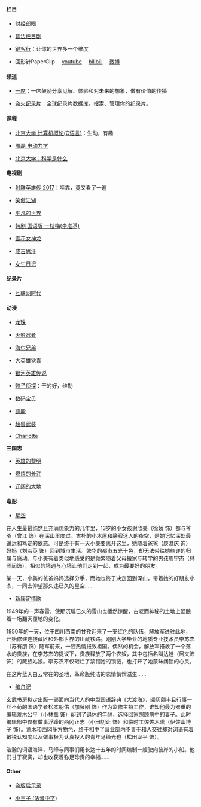 #### 栏目

- [财经郎眼](http://www.iqiyi.com/a_19rrgu9qmt.html)

- [普法栏目剧](https://www.youtube.com/playlist?list=PL-V-9ZOhCdyBKv-pCS_HdhhV-3JWAVFvy)

- [键客行](https://space.bilibili.com/43582057)：让你的世界多一个维度
-  回形针PaperClip &emsp;[youtube](https://www.youtube.com/channel/UCUGJ-yKqQHl4FSZwUmGpiUg/featured)&emsp; [bilibili](https://space.bilibili.com/258150656/)&emsp; [微博](https://weibo.com/u/6414205745?is_hot=1)

#### 频道

- [一席](https://yixi.tv/)：一席鼓励分享见解、体验和对未来的想象，做有价值的传播

- [盗火纪录片](http://www.daofire.com/)：全球纪录片数据库。搜索、管理你的纪录片。

#### 课程

- [北京大学 计算机概论(C语言)](https://www.bilibili.com/video/av26043975/?p=12)：生动，有趣

- [周磊 电动力学](https://www.youtube.com/playlist?list=PLMhgO-ArH8RuDoNrasXuc8PBd1cv_4_om)

- [北京大学：科学是什么](https://www.youtube.com/playlist?list=PL2UXTH6p_7LajHB-VjSztJqpsXfqTclex)

#### 电视剧

- [射雕英雄传 2017](https://www.youtube.com/playlist?list=PLwrTppArlo05XTIqWLDeJzETzso67ZrW0)：哇靠，竟又看了一遍

- [笑傲江湖](https://v.youku.com/v_show/id_XNDA3NDU1OTAw.html?spm=a2h1n.8261147.0.0&s=cbff3dac962411de83b1)

- [平凡的世界](https://tv.sohu.com/v/MjAxNTAyMjcvbjQwOTE4NDI0Mi5zaHRtbA==.html)

- [韩剧 国语版 一枝梅(李准基)](https://list.youku.com/albumlist/show/id_23139792.html?spm=a2h0j.11185381.bpmodule-playpage-righttitle.5~H2~A)

- [雪花女神龙](https://www.bilibili.com/video/av23269810)

- [成吉思汗](https://www.youtube.com/playlist?list=PLh3iAetQz33RBtmCBwTGJg8Q_TrkoPToc)

- [女生日记](https://www.youtube.com/playlist?list=PLOhXe6mV1n1vPPTDAiRvMJeQHU8IjBdLh)
#### 纪录片

- [互联网时代](https://www.bilibili.com/video/av6164134/)

#### 动漫

- [龙珠](https://www.iqiyi.com/v_19rroo8z7w.html#curid=377498400_deddace5919562e700d07d2a620a416c)

- [火影忍者](http://list.youku.com/show/id_zcc001f06962411de83b1.html)

- [海尔兄弟](https://v.youku.com/v_show/id_XNDkzMzAwMzI0.html?spm=a2h0j.11185381.listitem_page1.5~A&&s=013b68a061ae11e0bea1)

- [大英雄狄青](https://v.youku.com/v_show/id_XNDk2NDY0NzQ4.html?s=00a076ba61ae11e0bea1)

- [银河英雄传说](http://v.pptv.com/show/UXMkohCCia8ksqhI.html?&rcc_src=B3) 

- [鸭子侦探](https://www.bilibili.com/video/av448258/)：干的好，维勒

- [数码宝贝](https://www.iqiyi.com/v_19rrok50fw.html#curid=385258000_d8c5ec72f5e46a50044239b09d9cc991)

- [凯能](https://www.iqiyi.com/v_19rrfw3jlw.html)

- [超兽武装](https://www.youtube.com/watch?v=-ccRTVHI9Q8&list=PLmWEQIlnd1BH_XRfESl9bfkL9WJHITiP2&index=1)

- [Charlotte](http://www.iqiyi.com/a_19rrhb5qhd.html)

**三国志**

- [英雄的黎明](https://www.bilibili.com/video/av23958051/)

- [燃烧的长江](https://www.bilibili.com/video/av23958051/?p=2)

- [辽阔的大地](https://www.bilibili.com/video/av23958051/?p=3)


#### 电影

- [星空](https://so.youku.com/search_video/q_%E6%98%9F%E7%A9%BA?spm=a2ha1.12325017.search.i0https://so.youku.com/search_video/q_%E6%98%9F%E7%A9%BA?spm=a2ha1.12325017.search.i0)

在人生最最纯然且充满想象力的几年里，13岁的小女孩谢欣美（徐娇 饰）都与爷爷（曾江 饰）在深山里度过。古朴的小木屋和静寂迷人的夜空，是她记忆深处最遥远和笃定的依恋。可是终于有一天小美要离开这里，她随着爸爸（庾澄庆 饰）妈妈（刘若英 饰）回到城市生活。繁华的都市五光十色，却无法带给她些许的归属与感动。与小美有着类似地感受的是频繁随着父母搬家与转学的男孩周宇杰（林晖闵饰），相似的境遇与心境让他们走到一起，成为最要好的朋友。

某一天，小美的爸爸妈妈选择分手，而她也终于决定回到深山，带着她的好朋友小杰，一同去仰望那久违已久的星空…… 

- [新康定情歌](https://www.youtube.com/watch?v=Aj71jMD7UaA)

1949年的一声春雷，使那沉睡已久的雪山也幡然惊醒，古老而神秘的土地上酝酿着一场翻天覆地的变化。

1950年的一天，位于四川西南的甘孜迎来了一支红色的队伍，解放军进驻此地，开始修建连接藏区和外部世界的川藏铁路。刚刚大学毕业的地质专业技术员李苏杰（苏有朋 饰）随军前来，一腔热情报效祖国。偶然的机会，解放军搭救了一个落水的贵族，在李苏杰的提议下，贵族释放了两个农奴，其中包括名叫达娃（居文沛 饰）的藏族姑娘。李苏杰不仅砸烂了禁锢她的锁链，也打开了她蒙昧闭锁的心灵。    

在这片蓝天白云常在的圣地，革命版纯洁的恋情悄悄滋生……

- [编舟记](https://v.youku.com/v_show/id_XODg2NzA3NDA4.html?spm=a2h1n.8261147.0.0)

玄武书房拟定出版一部面向当代人的中型国语辞典《大渡海》，阅历颇丰且行事一丝不苟的国语学者松本朋佑（加藤刚 饰）作为监修主持工作，谁知他最为器重的编辑荒木公平（小林薰 饰）却到了退休的年龄，选择回家照顾病中的妻子。此时编辑部中仅有做事浮躁的西冈正志（小田切让 饰）和临时工佐佐木熏（伊佐山博子 饰）。荒木和西冈多方物色，终于相中了营业部内不善于和人交往却对词语有着敏锐认知度以及做事极为认真投入的青年马缔光也（松田龙平 饰）。

浩瀚的词语海洋，马缔与同事们用长达十五年的时间编制一艘驶向彼岸的小船。他们甘于寂寞，却也收获着弥足珍贵的幸福…… 


#### Other

- [盗版启示录](https://www.youtube.com/watch?v=oIjetBsgYNE&list=WL&index=5&t=0s)

- [小王子 (法音中字)](https://www.youtube.com/watch?v=w3DxgKItquI&list=WL&index=6)

[]()

[]()

[]()

[]()

[]()
